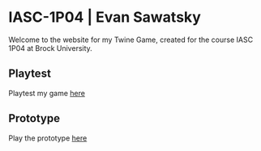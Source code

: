 # IASC-1P04 | Evan Sawatsky

Welcome to the website for my Twine Game, created for the course IASC 1P04 at Brock University.

## Playtest

Playtest my game [here](Playtest/playtest)

## Prototype

Play the prototype [here](Prototype/TheInvasionPrototype.html)
